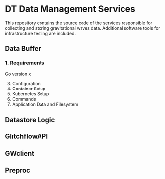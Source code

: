 # DT Data Management Services

This repository contains the source code of the services responsible for collecting and storing gravitational waves data.
Additional software tools for infrastructure testing are included.

## Data Buffer

### 1. Requirements

Go version x

3. Configuration
4. Container Setup
5. Kubernetes Setup
6. Commands
7. Application Data and Filesystem
   

## Datastore Logic

## GlitchflowAPI

## GWclient

## Preproc
